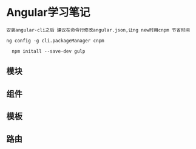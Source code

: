 # Angular学习笔记

    安装angular-cli之后 建议在命令行修改angular.json,让ng new时用cnpm 节省时间
    
   ```
   ng config -g cli.packageManager cnpm
   ```

```
  npm initall --save-dev gulp
```

## 模块

## 组件

## 模板

## 路由

